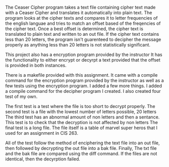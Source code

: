 The Ceaser Cipher program takes a text file containing cipher text made with a Ceaser Cipher
and translates it automatically into plain text. The program looks at the cipher texts and 
compares it to letter frequencies of the english languae and tries to match an offset based of the freqencies of the cipher text.
Once a best offset is determined, the cipher text is translated to plain text and written to an
out file. If the cipher text contains less than 20 letters, the program isn't guarenteed to 
decipher the message properly as anything less than 20 letters is not statistically significant. 

This project also has a encryption program provided by the instructor It has the functionality to 
either encrypt or decyrpt a text provided that the offset is provided in both instances. 

There is a makefile provided with this assignment. It came with a compile command for the 
encryption program provided by the instructor as well as a few tests using the encryption 
program. I added a few more things. I added a compile command for the decipher program 
I created. I also created four test of my own. 

The first test is a test where the file is too short to decrypt properly. 
The second test is a file with the lowest number of letters possible, 20 letters
The third test has an abnormal amount of non letters and then a sentance.
This test is to check that the decryption is not affected by non letters
The final test is a long file. The file itself is a table of marvel super heros that 
I used for an assignment in CIS 263.

All of the test follow the method of enciphering the text file into an out file,
then followed by decrypting the out file into a bak file. Finally, The txt file 
and the bak file are compared using the diff command. If the files are not identical,
then the decyrption failed. 
